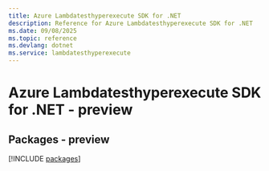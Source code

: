 ```yaml
---
title: Azure Lambdatesthyperexecute SDK for .NET
description: Reference for Azure Lambdatesthyperexecute SDK for .NET
ms.date: 09/08/2025
ms.topic: reference
ms.devlang: dotnet
ms.service: lambdatesthyperexecute
---
```

# Azure Lambdatesthyperexecute SDK for .NET - preview
## Packages - preview
[!INCLUDE [packages](lambdatesthyperexecute-index.md)]